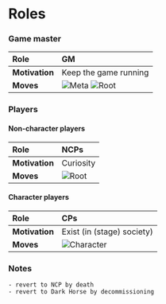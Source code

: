 # Roles

### Game master
|Role|GM|
|:-|:-|
|**Motivation**|Keep the game running|
|**Moves**|![Meta](https://img.shields.io/static/v1?label=&message=Meta&style=flat-square&color=00c) ![Root](https://img.shields.io/static/v1?label=&message=Root&style=flat-square&color=blueviolet)|

### Players

#### Non-character players
|Role|NCPs|
|:-|:-|
|**Motivation**|Curiosity|
|**Moves**|![Root](https://img.shields.io/static/v1?label=&message=Root&style=flat-square&color=blueviolet)|

#### Character players
|Role|CPs|
|:-|:-|
|**Motivation**|Exist (in (stage) society)|
|**Moves**|![Character](https://img.shields.io/static/v1?label=&message=Character&style=flat-square&color=orange)|

### Notes
```
- revert to NCP by death
- revert to Dark Horse by decommissioning
```
